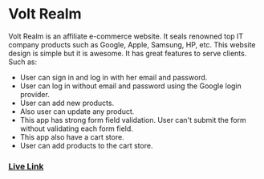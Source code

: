 # Volt Realm

Volt Realm is an affiliate e-commerce website. It seals renowned top IT company products such as Google, Apple, Samsung, HP, etc. This website design is simple but it is awesome. It has great features to serve clients. Such as:

- User can sign in and log in with her email and password.
- User can log in without email and password using the Google login provider.
- User can add new products.
- Also user can update any product.
- This app has strong form field validation. User can't submit the form without validating each form field.
- This app also have a cart store.
- User can add products to the cart store.

### [Live Link](https://voltrealm.surge.sh/)
